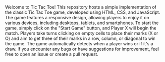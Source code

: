 Welcome to Tic Tac Toe! This repository hosts a simple implementation of the classic Tic Tac Toe game, developed using HTML, CSS, and JavaScript. The game features a responsive design, allowing players to enjoy it on various devices, including desktops, tablets, and smartphones. To start the game, simply click on the "Start Game" button, and Player X will begin the match. Players take turns clicking on empty cells to place their marks (X or O) and aim to get three of their marks in a row, column, or diagonal to win the game. The game automatically detects when a player wins or if it's a draw. If you encounter any bugs or have suggestions for improvement, feel free to open an issue or create a pull request. 
